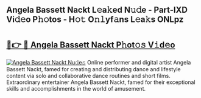 ## Angela Bassett Nackt L𝚎a𝚔ed N𝚞𝚍e - Part-IXD Vi𝚍𝚎o P𝚑𝚘tos - H𝚘𝚝 O𝚗𝚕yf𝚊ns L𝚎a𝚔s ONLpz

# <h2><a href="http://kf6um2.oniu.top/?m=Angela+Bassett+Nackt">🔗👉 🔴 Angela Bassett Nackt P𝚑ot𝚘𝚜 V𝚒d𝚎o</a></h2>

[![Angela Bassett Nackt Nu𝚍e𝚜](https://i.imgur.com/0qMVB7G.gif)](http://kf6um2.oniu.top/?m=Angela+Bassett+Nackt)
Online performer and digital artist Angela Bassett Nackt, famed for creating and distributing dance and lifestyle content via solo and collaborative dance routines and short films. Extraordinary entertainer Angela Bassett Nackt, famed for their exceptional skills and accomplishments in the world of amusement.  
